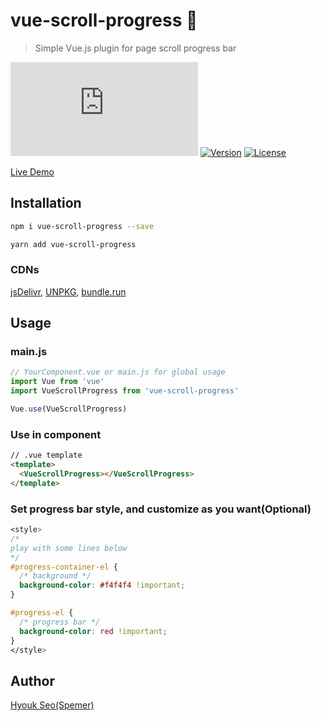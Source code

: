 # vue-scroll-progress 🎉

> Simple Vue.js plugin for page scroll progress bar

[![Gzipsize](https://img.badgesize.io/spemer/vue-scroll-progress/master/src/vue-scroll-progress.js?compression=gzip)](https://www.npmjs.com/package/vue-scroll-progress)
[![Version](https://img.shields.io/npm/v/vue-scroll-progress.svg)](https://www.npmjs.com/package/vue-scroll-progress)
[![License](https://img.shields.io/npm/l/vue-scroll-progress.svg)](https://github.com/spemer/vue-scroll-progress)
<!-- [![Awesome](https://cdn.rawgit.com/sindresorhus/awesome/d7305f38d29fed78fa85652e3a63e154dd8e8829/media/badge.svg)](https://github.com/vuejs/awesome-vue#miscellaneous) -->

[Live Demo](https://spemer.github.io/vue-scroll-progress/)

## Installation

``` bash
npm i vue-scroll-progress --save
```

``` bash
yarn add vue-scroll-progress
```

### CDNs

[jsDelivr](https://cdn.jsdelivr.net/npm/vue-scroll-progress/),
[UNPKG](https://unpkg.com/vue-scroll-progress/),
[bundle.run](https://bundle.run/vue-scroll-progress)

## Usage

### main.js

``` javascript
// YourComponent.vue or main.js for global usage
import Vue from 'vue'
import VueScrollProgress from 'vue-scroll-progress'

Vue.use(VueScrollProgress)
```

### Use in component

``` html
// .vue template
<template>
  <VueScrollProgress></VueScrollProgress>
</template>
```

### Set progress bar style, and customize as you want(Optional)

``` css
<style>
/*
play with some lines below
*/
#progress-container-el {
  /* background */
  background-color: #f4f4f4 !important;
}

#progress-el {
  /* progress bar */
  background-color: red !important;
}
</style>
```

## Author

[Hyouk Seo(Spemer)](https://github.com/spemer)
